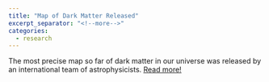 ```yaml
---
title: "Map of Dark Matter Released"
excerpt_separator: "<!--more-->"
categories:
  - research
---
```

The most precise map so far of dark matter in our universe was released by an international team of astrophysicists. [Read more!](https://theconversation.com/what-a-new-map-of-the-universe-tells-us-about-dark-matter-82074)